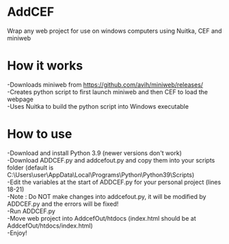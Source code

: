 # AddCEF
Wrap any web project for use on windows computers using Nuitka, CEF and miniweb

# How it works
-Downloads miniweb from https://github.com/avih/miniweb/releases/  
-Creates python script to first launch miniweb and then CEF to load the webpage  
-Uses Nuitka to build the python script into Windows executable  

# How to use
-Download and install Python 3.9 (newer versions don't work)  
-Download ADDCEF.py and addcefout.py and copy them into your scripts folder (default is C:\Users\user\AppData\Local\Programs\Python\Python39\Scripts)  
-Edit the variables at the start of ADDCEF.py for your personal project (lines 18-21)  
-Note : Do NOT make changes into addcefout.py, it will be modified by ADDCEF.py and the errors will be fixed!  
-Run ADDCEF.py  
-Move web project into AddcefOut/htdocs (index.html should be at AddcefOut/htdocs/index.html)  
-Enjoy!
